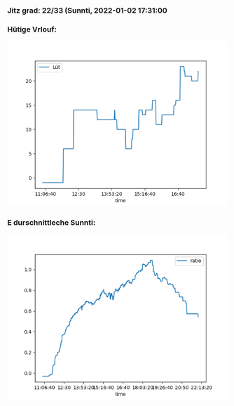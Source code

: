 ### Jitz grad: 22/33 (Sunnti, 2022-01-02 17:31:00

### Hütige Vrlouf:
![Graph](Today.png)

### E durschnittleche Sunnti:
![Graph](Sunnti.png)